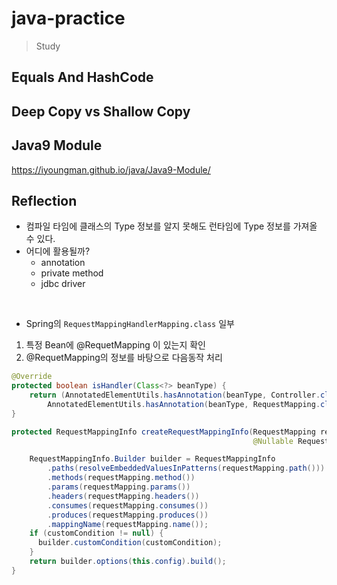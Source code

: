 # java-practice
> Study

## Equals And HashCode

## Deep Copy vs Shallow Copy

## Java9 Module  
https://iyoungman.github.io/java/Java9-Module/  

## Reflection
* 컴파일 타임에 클래스의 Type 정보를 알지 못해도 런타임에 Type 정보를 가져올 수 있다.
* 어디에 활용될까?
  * annotation
  * private method
  * jdbc driver
    
<br>
  
* Spring의 `RequestMappingHandlerMapping.class` 일부
1) 특정 Bean에 @RequetMapping 이 있는지 확인
2) @RequetMapping의 정보를 바탕으로 다음동작 처리

```java
@Override
protected boolean isHandler(Class<?> beanType) {
    return (AnnotatedElementUtils.hasAnnotation(beanType, Controller.class) ||
        AnnotatedElementUtils.hasAnnotation(beanType, RequestMapping.class));//(1)
}

protected RequestMappingInfo createRequestMappingInfo(RequestMapping requestMapping, //(2)
                                                      @Nullable RequestCondition<?> customCondition) {

    RequestMappingInfo.Builder builder = RequestMappingInfo
        .paths(resolveEmbeddedValuesInPatterns(requestMapping.path()))
        .methods(requestMapping.method())
        .params(requestMapping.params())
        .headers(requestMapping.headers())
        .consumes(requestMapping.consumes())
        .produces(requestMapping.produces())
        .mappingName(requestMapping.name());
    if (customCondition != null) {
      builder.customCondition(customCondition);
    }
    return builder.options(this.config).build();
}
```
  
